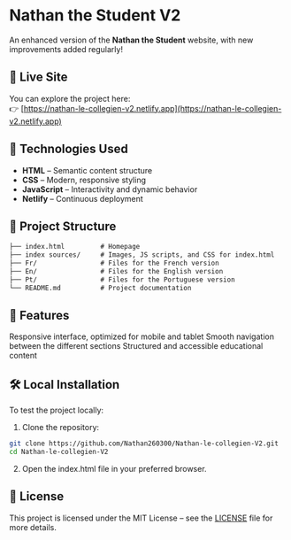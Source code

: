 # Nathan the Student V2

An enhanced version of the **Nathan the Student** website, with new improvements added regularly!

## 🚀 Live Site

You can explore the project here:  
👉 [https://nathan-le-collegien-v2.netlify.app](https://nathan-le-collegien-v2.netlify.app)

## 🔧 Technologies Used

- **HTML** – Semantic content structure  
- **CSS** – Modern, responsive styling  
- **JavaScript** – Interactivity and dynamic behavior  
- **Netlify** – Continuous deployment  

## 📁 Project Structure

```markdown
├── index.html         # Homepage
├── index sources/     # Images, JS scripts, and CSS for index.html
├── Fr/                # Files for the French version
├── En/                # Files for the English version
├── Pt/                # Files for the Portuguese version
└── README.md          # Project documentation
```

## 🧪 Features
Responsive interface, optimized for mobile and tablet
Smooth navigation between the different sections
Structured and accessible educational content

## 🛠 Local Installation
To test the project locally:

1. Clone the repository:
```bash
git clone https://github.com/Nathan260300/Nathan-le-collegien-V2.git
cd Nathan-le-collegien-V2
```
2. Open the index.html file in your preferred browser.

## 📄 License
This project is licensed under the MIT License – see the [LICENSE](LICENSE) file for more details.
